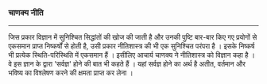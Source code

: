 ### चाणक्य नीति

---

जिस प्रकार विज्ञान में सुनिश्चित सिद्धांतों की खोज की जाती है और उनकी पुष्टि बार-बार किए गए प्रयोगों से एकसमान प्राप्त निष्कर्षों से होती है, उसी प्रकार नीतिशास्त्र की भी एक सुनिश्चित परंपरा है । इसके निष्कर्ष भी प्रत्येक स्थिति-परिस्थिति में एकसमान हैं । इसीलिए आचार्य चाणक्य ने नीतिशास्त्र को विज्ञान कहा है । वे इस ज्ञान के द्वारा 'सर्वज्ञ' होने की बात भी कहते हैं । यहां सर्वज्ञ होने का अर्थ है अतीत, वर्तमान और भविष्य का विश्लेषण करने की क्षमता प्राप्त कर लेना ।